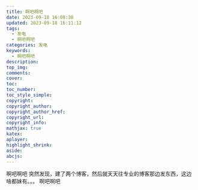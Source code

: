 ```yaml
---
title: 啊吧啊吧
date: 2023-09-18 16:08:38
updated: 2023-09-18 16:11:12
tags:
  - 发电
  - 啊吧啊吧
categories: 发电
keywords:
  - 啊吧啊吧
description: 
top_img:
comments:
cover:
toc:
toc_number:
toc_style_simple:
copyright:
copyright_author:
copyright_author_href:
copyright_url:
copyright_info:
mathjax: true
katex:
aplayer:
highlight_shrink:
aside:
abcjs:
---
```


啊吧啊吧
突然发现，建了两个博客，然后就天天往专业的博客那边发东西，这边啥都妹有。。。
啊吧啊吧

